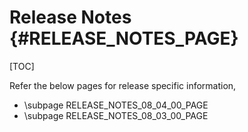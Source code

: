 # Release Notes {#RELEASE_NOTES_PAGE}

[TOC]

Refer the below pages for release specific information,

- \subpage RELEASE_NOTES_08_04_00_PAGE
- \subpage RELEASE_NOTES_08_03_00_PAGE